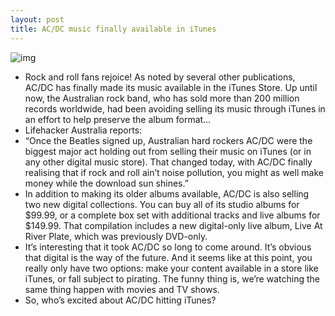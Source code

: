 ```yaml
---
layout: post
title: AC/DC music finally available in iTunes
---
```

![img](http://media.idownloadblog.com/wp-content/uploads/2012/11/acdc.jpg)
* Rock and roll fans rejoice! As noted by several other publications, AC/DC has finally made its music available in the iTunes Store. Up until now, the Australian rock band, who has sold more than 200 million records worldwide, had been avoiding selling its music through iTunes in an effort to help preserve the album format…
* Lifehacker Australia reports:
* “Once the Beatles signed up, Australian hard rockers AC/DC were the biggest major act holding out from selling their music on iTunes (or in any other digital music store). That changed today, with AC/DC finally realising that if rock and roll ain’t noise pollution, you might as well make money while the download sun shines.”
* In addition to making its older albums available, AC/DC is also selling two new digital collections. You can buy all of its studio albums for $99.99, or a complete box set with additional tracks and live albums for $149.99. That compilation includes a new digital-only live album, Live At River Plate, which was previously DVD-only.
* It’s interesting that it took AC/DC so long to come around. It’s obvious that digital is the way of the future. And it seems like at this point, you really only have two options: make your content available in a store like iTunes, or fall subject to pirating. The funny thing is, we’re watching the same thing happen with movies and TV shows.
* So, who’s excited about AC/DC hitting iTunes?

